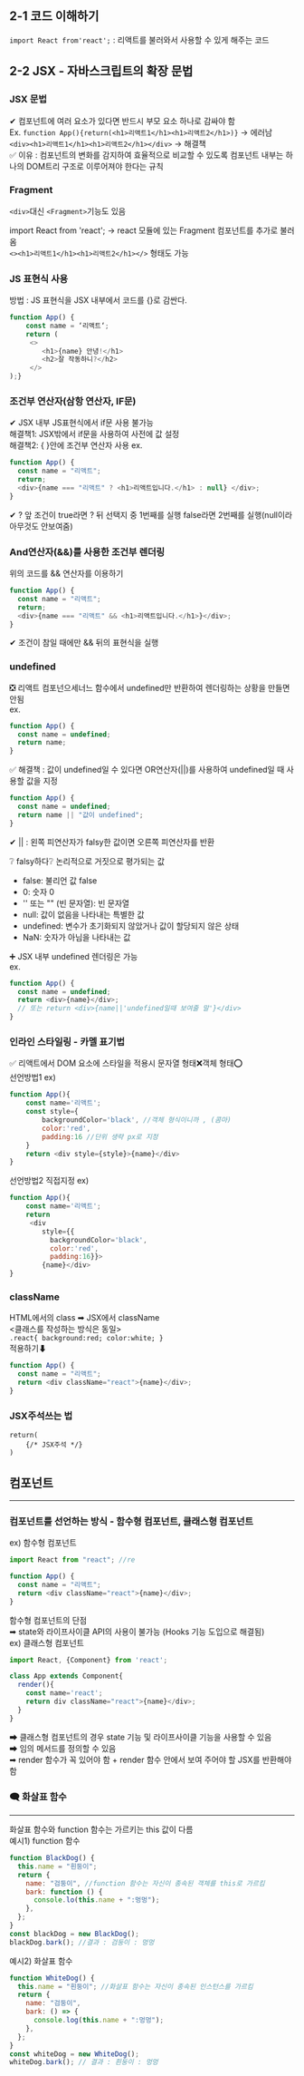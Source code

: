 ## 2-1 코드 이해하기

`import React from'react';` : 리액트를 불러와서 사용할 수 있게 해주는 코드

## 2-2 JSX - 자바스크립트의 확장 문법

### JSX 문법

✔ 컴포넌트에 여러 요소가 있다면 반드시 부모 요소 하나로 감싸야 함  
Ex.
`function App(){return(<h1>리액트1</h1><h1>리액트2</h1>)}` &rarr; 에러남  
`<div><h1>리액트1</h1><h1>리액트2</h1></div>` &rarr; 해결책  
✅ 이유 : 컴포넌트의 변화를 감지하여 효율적으로 비교할 수 있도록 컴포넌트 내부는 하나의 DOM트리 구조로 이루어져야 한다는 규칙

### Fragment

`<div>`대신 `<Fragment>`기능도 있음

import React from 'react'; &rarr; react 모듈에 있는 Fragment 컴포넌트를 추가로 불러옴  
`<><h1>리액트1</h1><h1>리액트2</h1></>` 형태도 가능

### JS 표현식 사용

방법 : JS 표현식을 JSX 내부에서 코드를 {}로 감싼다.

```js
function App() {
    const name = ‘리액트‘;
    return (
     <>
        <h1>{name} 안녕!</h1>
        <h2>잘 작동하니?</h2>
     </>
);}
```

### 조건부 연산자(삼항 연산자, IF문)

✔ JSX 내부 JS표현식에서 if문 사용 불가능  
해결책1: JSX밖에서 if문을 사용하여 사전에 값 설정  
해결책2: { }안에 조건부 연산자 사용
ex.

```js
function App() {
  const name = "리액트";
  return;
  <div>{name === "리액트" ? <h1>리액트입니다.</h1> : null} </div>;
}
```

✔ ? 앞 조건이 true라면 ? 뒤 선택지 중 1번째를 실행 false라면 2번째를 실행(null이라 아무것도 안보여줌)

### And연산자(&&)를 사용한 조건부 렌더링

위의 코드를 && 연산자를 이용하기

```js
function App() {
  const name = "리액트";
  return;
  <div>{name === "리액트" && <h1>리액트입니다.</h1>}</div>;
}
```

✔ 조건이 참일 때에만 && 뒤의 표현식을 실행

### undefined

❎ 리액트 컴포넌으세너느 함수에서 undefined만 반환하여 렌더링하는 상황을 만들면 안됨  
ex.

```js
function App() {
  const name = undefined;
  return name;
}
```

✅ 해결책 : 값이 undefined일 수 있다면 OR연산자(||)를 사용하여 undefined일 때 사용할 값을 지정

```js
function App() {
  const name = undefined;
  return name || "값이 undefined";
}
```

✔ || : 왼쪽 피연산자가 falsy한 값이면 오른쪽 피연산자를 반환

❔ falsy하다❔ 논리적으로 거짓으로 평가되는 값

- false: 불리언 값 false
- 0: 숫자 0
- '' 또는 "" (빈 문자열): 빈 문자열
- null: 값이 없음을 나타내는 특별한 값
- undefined: 변수가 초기화되지 않았거나 값이 할당되지 않은 상태
- NaN: 숫자가 아님을 나타내는 값

➕ JSX 내부 undefined 렌더링은 가능  
ex.

```js
function App() {
  const name = undefined;
  return <div>{name}</div>;
  // 또는 return <div>{name||'undefined일때 보여줄 말'}</div>
}
```

### 인라인 스타일링 - 카멜 표기법

✅ 리액트에서 DOM 요소에 스타일을 적용시 문자열 형태❌객체 형태⭕  
선언방법1 ex)

```js
function App(){
    const name='리액트';
    const style={
        backgroundColor='black', //객체 형식이니까 , (콤마)
        color:'red',
        padding:16 //단위 생략 px로 지정
    }
    return <div style={style}>{name}</div>
}
```

선언방법2 직접지정 ex)

```js
function App(){
    const name='리액트';
    return
     <div
        style={{
          backgroundColor='black',
          color:'red',
          padding:16}}>
        {name}</div>
}
```

### className

HTML에서의 class ➡ JSX에서 className  
<클래스를 작성하는 방식은 동일>  
`.react{ background:red; color:white; }`  
적용하기⬇

```js
function App() {
  const name = "리액트";
  return <div className="react">{name}</div>;
}
```

### JSX주석쓰는 법

```
return(
    {/* JSX주석 */}
)
```

## 컴포넌트

<hr>

### 컴포넌트를 선언하는 방식 - 함수형 컴포넌트, 클래스형 컴포넌트

ex) 함수형 컴포넌트

```js
import React from "react"; //re

function App() {
  const name = "리액트";
  return <div className="react">{name}</div>;
}
```

함수형 컴포넌트의 단점  
➡ state와 라이프사이클 API의 사용이 불가능 (Hooks 기능 도입으로 해결됨)  
ex) 클래스형 컴포넌트

```js
import React, {Component} from 'react';

class App extends Component{
  render(){
    const name='react';
    return div className="react">{name}</div>;
  }
}
```

➡ 클래스형 컴포넌트의 경우 state 기능 및 라이프사이클 기능을 사용할 수 있음  
➡ 임의 메서드를 정의할 수 있음  
➡ render 함수가 꼭 있어야 함 + render 함수 안에서 보여 주어야 할 JSX를 반환해야 함

### 🗨 화살표 함수

<hr>

화살표 함수와 function 함수는 가르키는 this 값이 다름  
예시1) function 함수

```js
function BlackDog() {
  this.name = "흰둥이";
  return {
    name: "검둥이", //function 함수는 자신이 종속된 객체를 this로 가르킴
    bark: function () {
      console.lo(this.name + ":멍멍");
    },
  };
}
const blackDog = new BlackDog();
blackDog.bark(); //결과 : 검둥이 : 멍멍
```

예시2) 화살표 함수

```js
function WhiteDog() {
  this.name = "흰둥이"; //화살표 함수는 자신이 종속된 인스턴스를 가르킴
  return {
    name: "검둥이",
    bark: () => {
      console.log(this.name + ":멍멍");
    },
  };
}
const whiteDog = new WhiteDog();
whiteDog.bark(); // 결과 : 흰둥이 : 멍멍
```
